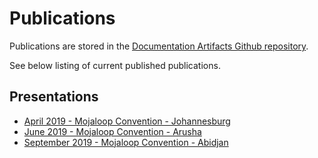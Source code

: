 # Publications

Publications are stored in the [Documentation Artifacts Github repository](https://github.com/mojaloop/documentation-artifacts).

See below listing of current published publications.

## Presentations

- [April 2019 - Mojaloop Convention - Johannesburg](https://github.com/mojaloop/documentation-artifacts/tree/master/presentations/April%202019%20PI-6_OSS_community%20session)
- [June 2019 - Mojaloop Convention - Arusha](https://github.com/mojaloop/documentation-artifacts/tree/master/presentations/June%202019%20PI-7_OSS_community%20session)
- [September 2019 - Mojaloop Convention - Abidjan](https://github.com/mojaloop/documentation-artifacts/tree/master/presentations/September%202019%20PI-8_OSS_community%20session)
